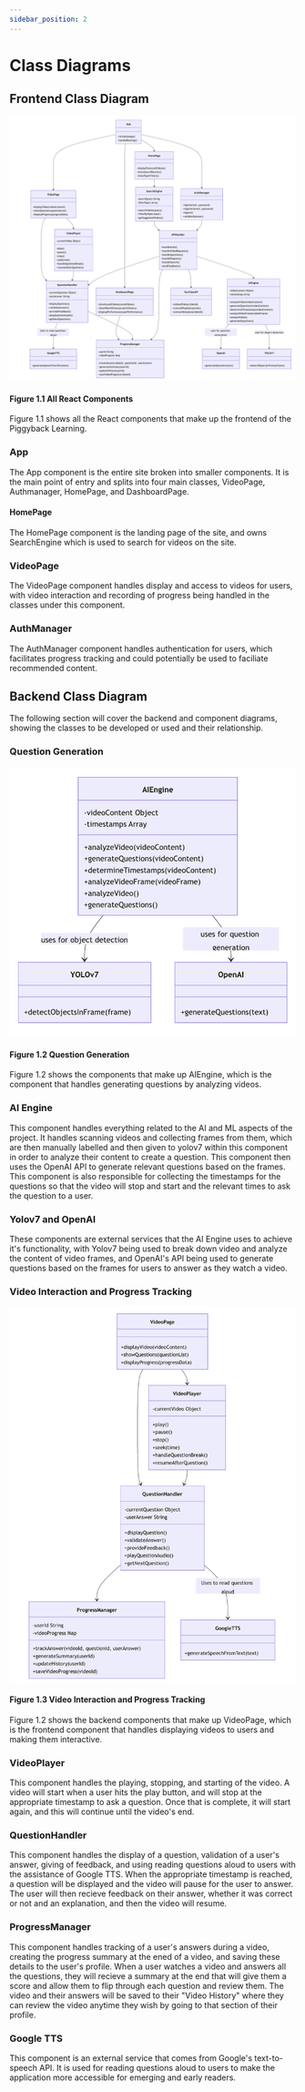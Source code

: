 ```yaml
---
sidebar_position: 2
---
```


# Class Diagrams

## Frontend Class Diagram

![Alt Text](/img/Main_Class_Diagram.png)

#### Figure 1.1 All React Components
Figure 1.1 shows all the React components that make up the frontend of the Piggyback Learning.

### App
The App component is the entire site broken into smaller components. It is the main point of entry and splits into four main classes, VideoPage, Authmanager, HomePage, and DashboardPage.

#### HomePage
The HomePage component is the landing page of the site, and owns SearchEngine which is used to search for videos on the site.

### VideoPage
The VideoPage component handles display and access to videos for users, with video interaction and recording of progress being handled in the classes under this component.

### AuthManager
The AuthManager component handles authentication for users, which facilitates progress tracking and could potentially be used to faciliate recommended content.

## Backend Class Diagram

The following section will cover the backend and component diagrams, showing the classes to be developed or used and their relationship.

### Question Generation

![Alt Text](/img/Question_Generation.png)

#### Figure 1.2 Question Generation

Figure 1.2 shows the components that make up AIEngine, which is the component that handles generating questions by analyzing videos.

### AI Engine

This component handles everything related to the AI and ML aspects of the project. It handles scanning videos and collecting frames from them, which are then manually labelled and then given to yolov7 within this component in order to analyze their content to create a question. This component then uses the OpenAI API to generate relevant questions based on the frames. This component is also responsible for collecting the timestamps for the questions so that the video will stop and start and the relevant times to ask the question to a user.

### Yolov7 and OpenAI

These components are external services that the AI Engine uses to achieve it's functionality, with Yolov7 being used to break down video and analyze the content of video frames, and OpenAI's API being used to generate questions based on the frames for users to answer as they watch a video.

### Video Interaction and Progress Tracking

![Alt Text](/img/Video_Interaction_And_Progress.png)

#### Figure 1.3 Video Interaction and Progress Tracking

Figure 1.2 shows the backend components that make up VideoPage, which is the frontend component that handles displaying videos to users and making them interactive.

### VideoPlayer

This component handles the playing, stopping, and starting of the video. A video will start when a user hits the play button, and will stop at the appropriate timestamp to ask a question. Once that is complete, it will start again, and this will continue until the video's end.

### QuestionHandler

This component handles the display of a question, validation of a user's answer, giving of feedback, and using reading questions aloud to users with the assistance of Google TTS. When the appropriate timestamp is reached, a question will be displayed and the video will pause for the user to answer. The user will then recieve feedback on their answer, whether it was correct or not and an explanation, and then the video will resume.

### ProgressManager

This component handles tracking of a user's answers during a video, creating the progress summary at the ened of a video, and saving these details to the user's profile. When a user watches a video and answers all the questions, they will recieve a summary at the end that will give them a score and allow them to flip through each question and review them. The video and their answers will be saved to their "Video History" where they can review the video anytime they wish by going to that section of their profile.

### Google TTS
This component is an external service that comes from Google's text-to-speech API. It is used for reading questions aloud to users to make the application more accessible for emerging and early readers.
